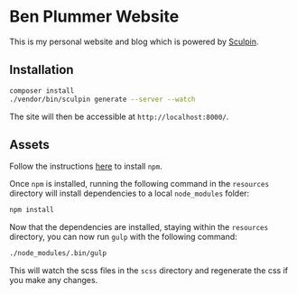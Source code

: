 Ben Plummer Website
================

This is my personal website and blog which is powered by [Sculpin](https://sculpin.io).

Installation
------------

``` bash
composer install
./vendor/bin/sculpin generate --server --watch
```

The site will then be accessible at `http://localhost:8000/`.

Assets
------------

Follow the instructions [here](http://blog.npmjs.org/post/85484771375/how-to-install-npm) to install `npm`.

Once `npm` is installed, running the following command in the `resources` directory will install dependencies to a local `node_modules` folder:

``` bash
npm install
```

Now that the dependencies are installed, staying within the `resources` directory, you can now run `gulp` with the following command:

``` bash
./node_modules/.bin/gulp
```

This will watch the scss files in the `scss` directory and regenerate the css if you make any changes.
